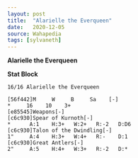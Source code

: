 ```yaml
---
layout: post
title:  "Alarielle the Everqueen"
date:   2020-12-05
source: Wahapedia
tags: [sylvaneth]
---
```


**Alarielle the Everqueen**

**Stat Block**
```
16/16 Alarielle the Everqueen
```

```
[56f442]M     W     B     Sa    [-]
*     16    10    3+    
[e85545]Weapons[-]
[c6c930]Spear of Kurnoth[-]
*      A:1    H:3+   W:2+   R:-2   D:D6  
[c6c930]Talon of the Dwindling[-]
1"     A:4    H:3+   W:4+   R:-    D:1   
[c6c930]Great Antlers[-]
2"     A:5    H:4+   W:3+   R:-2   D:*   
```



